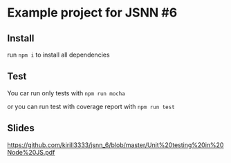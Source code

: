 # Example project for JSNN #6

## Install

run ```npm i``` to install all dependencies

## Test

You car run only tests with ```npm run mocha```

or you can run test with coverage report with ```npm run test```


## Slides

https://github.com/kirill3333/jsnn_6/blob/master/Unit%20testing%20in%20Node%20JS.pdf
